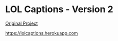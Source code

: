 # LOL Captions - Version 2

[Original Project](https://github.com/Nirespire/lolcaptions)

https://lolcaptions.herokuapp.com
